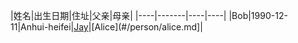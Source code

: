 |姓名|出生日期|住址|父亲|母亲|
|----|-------|----|----|
|Bob|1990-12-11|Anhui-heifei|[Jay](#/person/jay.md)|[Alice](#/person/alice.md]|

